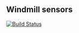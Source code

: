## Windmill sensors
[![Build Status](https://travis-ci.org/keigezellig/WindmillSensor.svg?branch=develop)](https://travis-ci.org/keigezellig/WindmillSensor)
